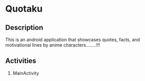 # Quotaku
## Description
This is an android application that showcases quotes, facts, and motivational lines by anime characters........!!!
## Activities
1. MainActivity
